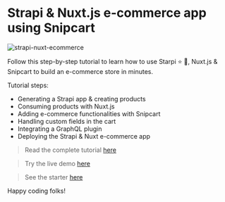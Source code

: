 # Strapi & Nuxt.js e-commerce app using Snipcart

![strapi-nuxt-ecommerce](https://snipcart.com/media/205990/strapi_nuxt_tutorial_og.png)

Follow this step-by-step tutorial to learn how to use Starpi ⭐️ 🥧, Nuxt.js & Snipcart to build an e-commerce store in minutes.

Tutorial steps:

- Generating a Strapi app & creating products
- Consuming products with Nuxt.js
- Adding e-commerce functionalities with Snipcart
- Handling custom fields in the cart
- Integrating a GraphQL plugin
- Deploying the Strapi & Nuxt e-commerce app

> Read the complete tutorial [here](https://snipcart.com/blog/strapi-ecommerce-nuxtjs-tutorial)

> Try the live demo [here](https://strapi-nuxtjs-snipcart.netlify.app/)

> See the starter [here](https://strapi.io/blog/strapi-starter-nuxt-js-e-commerce)

Happy coding folks!
